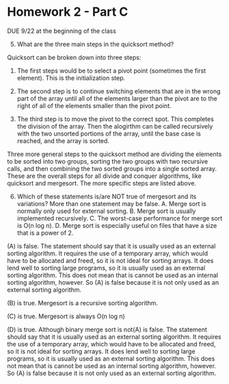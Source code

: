 Homework 2 - Part C
===================
DUE 9/22 at the beginning of the class

5. What are the three main steps in the quicksort method? 

Quicksort can be broken down into three steps: 

1. The first steps would be to select a pivot point (sometimes the first element). 
This is the initialization step. 

2. The second step is to continue switching elements that are in the wrong part of 
the array until all of the elements larger than the pivot are to the right of all 
of the elements smaller than the pivot point. 

3. The third step is to move the pivot to the correct spot. This completes the 
division of the array. Then the alogirthm can be called recursively with the 
two unsorted portions of the array, until the base case is reached, and the array is sorted.

Three more general steps to the quicksort method are dividing the elements to be 
sorted into two groups, sorting the two groups with two recursive calls, and 
then combining the two sorted groups into a single sorted array. These are the 
overall steps for all divide and conquer algorithms, like quicksort and mergesort. 
The more specific steps are listed above.


6. Which of these statements is/are NOT true of mergesort and its variations? More than one statement may be false.
A. Merge sort is normally only used for external sorting. 
B. Merge sort is usually implemented recursively. 
C. The worst-case performance for merge sort is O(n log n).
D. Merge sort is especially useful on files that have a size that is a power of 2.

(A) is false. The statement should say that it is usually used as an external sorting 
algorithm. It requires the use of a temporary array, which would have to be allocated 
and freed, so it is not ideal for sorting arrays. It does lend well to sorting large 
programs, so it is usually used as an external sorting algorithm. This does not mean 
that is cannot be used as an internal sorting algorithm, however. So (A) is false 
because it is not only used as an external sorting algorithm.

(B) is true. Mergesort is a recursive sorting algorithm.

(C) is true. Mergesort is always O(n log n)

(D) is true. Although binary merge sort is not(A) is false. The statement should say 
that it is usually used as an external sorting algorithm. It requires the use of a 
temporary array, which would have to be allocated and freed, so it is not ideal for 
sorting arrays. It does lend well to sorting large programs, so it is usually used 
as an external sorting algorithm. This does not mean that is cannot be used as an 
internal sorting algorithm, however. So (A) is false because it is not only used 
as an external sorting algorithm.
